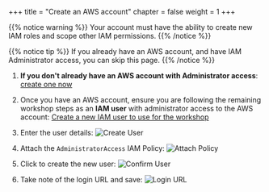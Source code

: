 +++
title = "Create an AWS account"
chapter = false
weight = 1
+++

{{% notice warning %}}
Your account must have the ability to create new IAM roles and scope other IAM permissions.
{{% /notice %}}

{{% notice tip %}}
If you already have an AWS account, and have IAM Administrator access, you can skip this page.
{{% /notice %}}

1. **If you don't already have an AWS account with Administrator access**: [create
one now](https://aws.amazon.com/getting-started/)

1. Once you have an AWS account, ensure you are following the remaining workshop steps
as an **IAM user** with administrator access to the AWS account:
[Create a new IAM user to use for the workshop](https://console.aws.amazon.com/iam/home?region=us-east-1#/users$new)

1. Enter the user details:
![Create User](/images/iam-1-create-user.png)

1. Attach the `AdministratorAccess` IAM Policy:
![Attach Policy](/images/iam-2-attach-policy.png)

1. Click to create the new user:
![Confirm User](/images/iam-3-create-user.png)

1. Take note of the login URL and save:
![Login URL](/images/iam-4-save-url.png)
